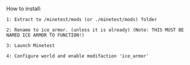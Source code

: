 How to install:
	
    1: Extract to /minetest/mods (or ./minetest/mods) folder

    2: Rename to ice_armor. (unless it is already) (Note: THIS MUST BE NAMED ICE ARMOR TO FUNCTION!)

    3: Launch Minetest

    4: Configure world and enable modifaction 'ice_armor'
